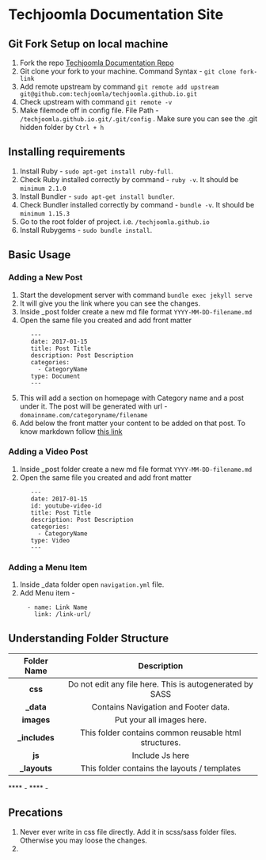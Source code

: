
# Techjoomla Documentation Site

## Git Fork Setup on local machine

1. Fork the repo <a href="https://github.com/techjoomla/techjoomla.github.io" target="_blank">Techjoomla Documentation Repo</a>
2. Git clone your fork to your machine. Command Syntax - ```git clone fork-link```
3. Add remote upstream by command ```git remote add upstream git@github.com:techjoomla/techjoomla.github.io.git```
4. Check upstream with command ```git remote -v```
5. Make filemode off in config file. File Path - ```/techjoomla.github.io.git/.git/config``` . Make sure you can see the .git hidden folder by ```Ctrl + h```

## Installing requirements

1. Install Ruby - ```sudo apt-get install ruby-full```.
2. Check Ruby installed correctly by command - ```ruby -v```. It should be ```minimum 2.1.0```
3. Install Bundler - ```sudo apt-get install bundler```.
4. Check Bundler installed correctly by command - ```bundle -v```. It should be ```minimum 1.15.3```
5. Go to the root folder of project. i.e. ```/techjoomla.github.io```
6. Install Rubygems - ```sudo bundle install```.

## Basic Usage

### Adding a New Post

1. Start the development server with command ```bundle exec jekyll serve```
2. It will give you the link where you can see the changes.
3. Inside _post folder create a new md file format ```YYYY-MM-DD-filename.md```
4. Open the same file you created and add front matter 
     ``` 
        ---
        date: 2017-01-15
        title: Post Title
        description: Post Description
        categories:
          - CategoryName
        type: Document
        --- 
     ```
5. This will add a section on homepage with Category name and a post under it. The post will be generated with url - ```domainname.com/categoryname/filename```
6. Add below the front matter your content to be added on that post. To know markdown follow [this link](https://github.com/adam-p/markdown-here/wiki/Markdown-Cheatsheet)

### Adding a Video Post

1. Inside _post folder create a new md file format ```YYYY-MM-DD-filename.md```
2. Open the same file you created and add front matter 
     ``` 
        ---
        date: 2017-01-15
        id: youtube-video-id
        title: Post Title
        description: Post Description
        categories:
          - CategoryName
        type: Video
        --- 
     ```
 
### Adding a Menu Item

1. Inside _data folder open ```navigation.yml``` file.
2. Add Menu item - 
    ```
      - name: Link Name
        link: /link-url/
    ```
## Understanding Folder Structure

| **Folder Name**  | Description                                               |
|:----------------:|:---------------------------------------------------------:|
| **css**          | Do not edit any file here. This is autogenerated by SASS  |
| **_data**        | Contains Navigation and Footer data.                      |
| **images**       | Put your all images here.                                 |
| **_includes**    | This folder contains common reusable html structures.     |
| **js**           | Include Js here                                           |
| **_layouts**     | This folder contains the layouts / templates              |


**** - 
**** - 

## Precations

1. Never ever write in css file directly. Add it in scss/sass folder files. Otherwise you may loose the changes.
2. 
